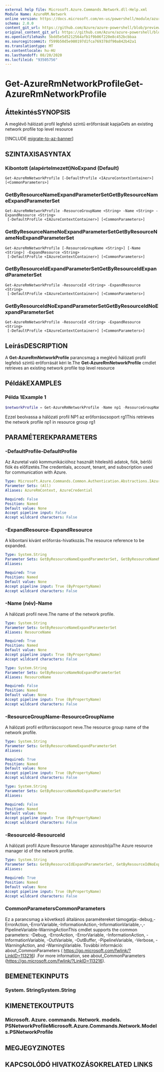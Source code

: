 ```yaml
---
external help file: Microsoft.Azure.Commands.Network.dll-Help.xml
Module Name: AzureRM.Network
online version: https://docs.microsoft.com/en-us/powershell/module/azurerm.network/get-azurermnetworkprofile
schema: 2.0.0
content_git_url: https://github.com/Azure/azure-powershell/blob/preview/src/ResourceManager/Network/Commands.Network/help/Get-AzureRmNetworkProfile.md
original_content_git_url: https://github.com/Azure/azure-powershell/blob/preview/src/ResourceManager/Network/Commands.Network/help/Get-AzureRmNetworkProfile.md
ms.openlocfilehash: 5bdd5e5d5212564afb1f9b06f220e8c452bcbbaa
ms.sourcegitcommit: f599b50d5e980197d1fca769378df90a842b42a1
ms.translationtype: MT
ms.contentlocale: hu-HU
ms.lasthandoff: 08/20/2020
ms.locfileid: "93505756"
---
```

# <span data-ttu-id="fdd10-101">Get-AzureRmNetworkProfile</span><span class="sxs-lookup"><span data-stu-id="fdd10-101">Get-AzureRmNetworkProfile</span></span>

## <span data-ttu-id="fdd10-102">Áttekintés</span><span class="sxs-lookup"><span data-stu-id="fdd10-102">SYNOPSIS</span></span>
<span data-ttu-id="fdd10-103">A meglévő hálózati profil legfelső szintű erőforrását kapja</span><span class="sxs-lookup"><span data-stu-id="fdd10-103">Gets an existing network profile top level resource</span></span>

[!INCLUDE [migrate-to-az-banner](../../includes/migrate-to-az-banner.md)]

## <span data-ttu-id="fdd10-104">SZINTAXISA</span><span class="sxs-lookup"><span data-stu-id="fdd10-104">SYNTAX</span></span>

### <span data-ttu-id="fdd10-105">Kibontott (alapértelmezett)</span><span class="sxs-lookup"><span data-stu-id="fdd10-105">NoExpand (Default)</span></span>
```
Get-AzureRmNetworkProfile [-DefaultProfile <IAzureContextContainer>] [<CommonParameters>]
```

### <span data-ttu-id="fdd10-106">GetByResourceNameExpandParameterSet</span><span class="sxs-lookup"><span data-stu-id="fdd10-106">GetByResourceNameExpandParameterSet</span></span>
```
Get-AzureRmNetworkProfile -ResourceGroupName <String> -Name <String> -ExpandResource <String>
 [-DefaultProfile <IAzureContextContainer>] [<CommonParameters>]
```

### <span data-ttu-id="fdd10-107">GetByResourceNameNoExpandParameterSet</span><span class="sxs-lookup"><span data-stu-id="fdd10-107">GetByResourceNameNoExpandParameterSet</span></span>
```
Get-AzureRmNetworkProfile [-ResourceGroupName <String>] [-Name <String>] -ExpandResource <String>
 [-DefaultProfile <IAzureContextContainer>] [<CommonParameters>]
```

### <span data-ttu-id="fdd10-108">GetByResourceIdExpandParameterSet</span><span class="sxs-lookup"><span data-stu-id="fdd10-108">GetByResourceIdExpandParameterSet</span></span>
```
Get-AzureRmNetworkProfile -ResourceId <String> -ExpandResource <String>
 [-DefaultProfile <IAzureContextContainer>] [<CommonParameters>]
```

### <span data-ttu-id="fdd10-109">GetByResourceIdNoExpandParameterSet</span><span class="sxs-lookup"><span data-stu-id="fdd10-109">GetByResourceIdNoExpandParameterSet</span></span>
```
Get-AzureRmNetworkProfile -ResourceId <String> -ExpandResource <String>
 [-DefaultProfile <IAzureContextContainer>] [<CommonParameters>]
```

## <span data-ttu-id="fdd10-110">Leírás</span><span class="sxs-lookup"><span data-stu-id="fdd10-110">DESCRIPTION</span></span>
<span data-ttu-id="fdd10-111">A **Get-AzureRmNetworkProfile** parancsmag a meglévő hálózati profil legfelső szintű erőforrását kéri le.</span><span class="sxs-lookup"><span data-stu-id="fdd10-111">The **Get-AzureRmNetworkProfile** cmdlet retrieves an existing network profile top level resource</span></span>

## <span data-ttu-id="fdd10-112">Példák</span><span class="sxs-lookup"><span data-stu-id="fdd10-112">EXAMPLES</span></span>

### <span data-ttu-id="fdd10-113">Példa 1</span><span class="sxs-lookup"><span data-stu-id="fdd10-113">Example 1</span></span>
```powershell
$networkProfile = Get-AzureRmNetworkProfile -Name np1 -ResourceGroupName rg1
```

<span data-ttu-id="fdd10-114">Ezzel beolvassa a hálózati profil NP1 az erőforráscsoport rg1</span><span class="sxs-lookup"><span data-stu-id="fdd10-114">This retrieves the network profile np1 in resource group rg1</span></span>

## <span data-ttu-id="fdd10-115">PARAMÉTEREK</span><span class="sxs-lookup"><span data-stu-id="fdd10-115">PARAMETERS</span></span>

### <span data-ttu-id="fdd10-116">-DefaultProfile</span><span class="sxs-lookup"><span data-stu-id="fdd10-116">-DefaultProfile</span></span>
<span data-ttu-id="fdd10-117">Az Azuretal való kommunikációhoz használt hitelesítő adatok, fiók, bérlői fiók és előfizetés.</span><span class="sxs-lookup"><span data-stu-id="fdd10-117">The credentials, account, tenant, and subscription used for communication with Azure.</span></span>

```yaml
Type: Microsoft.Azure.Commands.Common.Authentication.Abstractions.IAzureContextContainer
Parameter Sets: (All)
Aliases: AzureRmContext, AzureCredential

Required: False
Position: Named
Default value: None
Accept pipeline input: False
Accept wildcard characters: False
```

### <span data-ttu-id="fdd10-118">-ExpandResource</span><span class="sxs-lookup"><span data-stu-id="fdd10-118">-ExpandResource</span></span>
<span data-ttu-id="fdd10-119">A kibontani kívánt erőforrás-hivatkozás.</span><span class="sxs-lookup"><span data-stu-id="fdd10-119">The resource reference to be expanded.</span></span>

```yaml
Type: System.String
Parameter Sets: GetByResourceNameExpandParameterSet, GetByResourceNameNoExpandParameterSet, GetByResourceIdExpandParameterSet, GetByResourceIdNoExpandParameterSet
Aliases:

Required: True
Position: Named
Default value: None
Accept pipeline input: True (ByPropertyName)
Accept wildcard characters: False
```

### <span data-ttu-id="fdd10-120">-Name (név)</span><span class="sxs-lookup"><span data-stu-id="fdd10-120">-Name</span></span>
<span data-ttu-id="fdd10-121">A hálózati profil neve.</span><span class="sxs-lookup"><span data-stu-id="fdd10-121">The name of the network profile.</span></span>

```yaml
Type: System.String
Parameter Sets: GetByResourceNameExpandParameterSet
Aliases: ResourceName

Required: True
Position: Named
Default value: None
Accept pipeline input: True (ByPropertyName)
Accept wildcard characters: False
```

```yaml
Type: System.String
Parameter Sets: GetByResourceNameNoExpandParameterSet
Aliases: ResourceName

Required: False
Position: Named
Default value: None
Accept pipeline input: True (ByPropertyName)
Accept wildcard characters: False
```

### <span data-ttu-id="fdd10-122">-ResourceGroupName</span><span class="sxs-lookup"><span data-stu-id="fdd10-122">-ResourceGroupName</span></span>
<span data-ttu-id="fdd10-123">A hálózati profil erőforráscsoport neve.</span><span class="sxs-lookup"><span data-stu-id="fdd10-123">The resource group name of the network profile.</span></span>

```yaml
Type: System.String
Parameter Sets: GetByResourceNameExpandParameterSet
Aliases:

Required: True
Position: Named
Default value: None
Accept pipeline input: True (ByPropertyName)
Accept wildcard characters: False
```

```yaml
Type: System.String
Parameter Sets: GetByResourceNameNoExpandParameterSet
Aliases:

Required: False
Position: Named
Default value: None
Accept pipeline input: True (ByPropertyName)
Accept wildcard characters: False
```

### <span data-ttu-id="fdd10-124">-ResourceId</span><span class="sxs-lookup"><span data-stu-id="fdd10-124">-ResourceId</span></span>
<span data-ttu-id="fdd10-125">A hálózati profil Azure Resource Manager azonosítója</span><span class="sxs-lookup"><span data-stu-id="fdd10-125">The Azure resource manager id of the network profile.</span></span>

```yaml
Type: System.String
Parameter Sets: GetByResourceIdExpandParameterSet, GetByResourceIdNoExpandParameterSet
Aliases:

Required: True
Position: Named
Default value: None
Accept pipeline input: True (ByPropertyName)
Accept wildcard characters: False
```

### <span data-ttu-id="fdd10-126">CommonParameters</span><span class="sxs-lookup"><span data-stu-id="fdd10-126">CommonParameters</span></span>
<span data-ttu-id="fdd10-127">Ez a parancsmag a következő általános paramétereket támogatja:-debug,-ErrorAction,-ErrorVariable,-InformationAction,-InformationVariable,-,-PipelineVariable-WarningAction</span><span class="sxs-lookup"><span data-stu-id="fdd10-127">This cmdlet supports the common parameters: -Debug, -ErrorAction, -ErrorVariable, -InformationAction, -InformationVariable, -OutVariable, -OutBuffer, -PipelineVariable, -Verbose, -WarningAction, and -WarningVariable.</span></span> <span data-ttu-id="fdd10-128">További információ: about_CommonParameters ( https://go.microsoft.com/fwlink/?LinkID=113216) .</span><span class="sxs-lookup"><span data-stu-id="fdd10-128">For more information, see about_CommonParameters (https://go.microsoft.com/fwlink/?LinkID=113216).</span></span>

## <span data-ttu-id="fdd10-129">BEMENETEK</span><span class="sxs-lookup"><span data-stu-id="fdd10-129">INPUTS</span></span>

### <span data-ttu-id="fdd10-130">System. String</span><span class="sxs-lookup"><span data-stu-id="fdd10-130">System.String</span></span>

## <span data-ttu-id="fdd10-131">KIMENETEK</span><span class="sxs-lookup"><span data-stu-id="fdd10-131">OUTPUTS</span></span>

### <span data-ttu-id="fdd10-132">Microsoft. Azure. commands. Network. models. PSNetworkProfile</span><span class="sxs-lookup"><span data-stu-id="fdd10-132">Microsoft.Azure.Commands.Network.Models.PSNetworkProfile</span></span>

## <span data-ttu-id="fdd10-133">MEGJEGYZI</span><span class="sxs-lookup"><span data-stu-id="fdd10-133">NOTES</span></span>

## <span data-ttu-id="fdd10-134">KAPCSOLÓDÓ HIVATKOZÁSOK</span><span class="sxs-lookup"><span data-stu-id="fdd10-134">RELATED LINKS</span></span>
